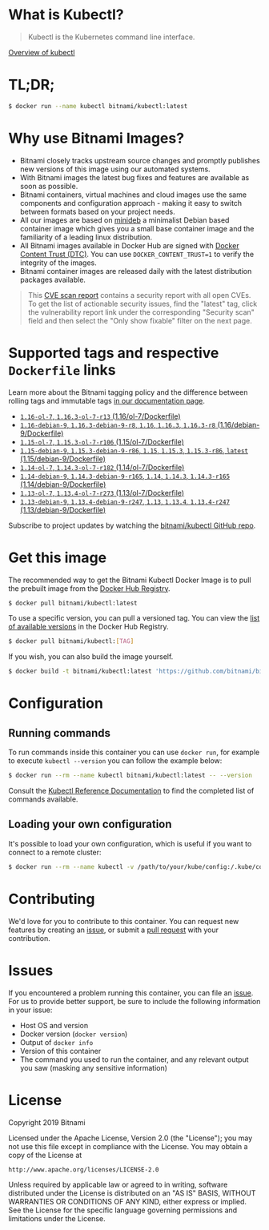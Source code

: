 
# What is Kubectl?

> Kubectl is the Kubernetes command line interface.

[Overview of kubectl](https://kubernetes.io/docs/reference/kubectl/overview/)

# TL;DR;

```bash
$ docker run --name kubectl bitnami/kubectl:latest
```

# Why use Bitnami Images?

* Bitnami closely tracks upstream source changes and promptly publishes new versions of this image using our automated systems.
* With Bitnami images the latest bug fixes and features are available as soon as possible.
* Bitnami containers, virtual machines and cloud images use the same components and configuration approach - making it easy to switch between formats based on your project needs.
* All our images are based on [minideb](https://github.com/bitnami/minideb) a minimalist Debian based container image which gives you a small base container image and the familiarity of a leading linux distribution.
* All Bitnami images available in Docker Hub are signed with [Docker Content Trust (DTC)](https://docs.docker.com/engine/security/trust/content_trust/). You can use `DOCKER_CONTENT_TRUST=1` to verify the integrity of the images.
* Bitnami container images are released daily with the latest distribution packages available.


> This [CVE scan report](https://quay.io/repository/bitnami/kubectl?tab=tags) contains a security report with all open CVEs. To get the list of actionable security issues, find the "latest" tag, click the vulnerability report link under the corresponding "Security scan" field and then select the "Only show fixable" filter on the next page.

# Supported tags and respective `Dockerfile` links

Learn more about the Bitnami tagging policy and the difference between rolling tags and immutable tags [in our documentation page](https://docs.bitnami.com/containers/how-to/understand-rolling-tags-containers/).


* [`1.16-ol-7`, `1.16.3-ol-7-r13` (1.16/ol-7/Dockerfile)](https://github.com/bitnami/bitnami-docker-kubectl/blob/1.16.3-ol-7-r13/1.16/ol-7/Dockerfile)
* [`1.16-debian-9`, `1.16.3-debian-9-r8`, `1.16`, `1.16.3`, `1.16.3-r8` (1.16/debian-9/Dockerfile)](https://github.com/bitnami/bitnami-docker-kubectl/blob/1.16.3-debian-9-r8/1.16/debian-9/Dockerfile)
* [`1.15-ol-7`, `1.15.3-ol-7-r106` (1.15/ol-7/Dockerfile)](https://github.com/bitnami/bitnami-docker-kubectl/blob/1.15.3-ol-7-r106/1.15/ol-7/Dockerfile)
* [`1.15-debian-9`, `1.15.3-debian-9-r86`, `1.15`, `1.15.3`, `1.15.3-r86`, `latest` (1.15/debian-9/Dockerfile)](https://github.com/bitnami/bitnami-docker-kubectl/blob/1.15.3-debian-9-r86/1.15/debian-9/Dockerfile)
* [`1.14-ol-7`, `1.14.3-ol-7-r182` (1.14/ol-7/Dockerfile)](https://github.com/bitnami/bitnami-docker-kubectl/blob/1.14.3-ol-7-r182/1.14/ol-7/Dockerfile)
* [`1.14-debian-9`, `1.14.3-debian-9-r165`, `1.14`, `1.14.3`, `1.14.3-r165` (1.14/debian-9/Dockerfile)](https://github.com/bitnami/bitnami-docker-kubectl/blob/1.14.3-debian-9-r165/1.14/debian-9/Dockerfile)
* [`1.13-ol-7`, `1.13.4-ol-7-r273` (1.13/ol-7/Dockerfile)](https://github.com/bitnami/bitnami-docker-kubectl/blob/1.13.4-ol-7-r273/1.13/ol-7/Dockerfile)
* [`1.13-debian-9`, `1.13.4-debian-9-r247`, `1.13`, `1.13.4`, `1.13.4-r247` (1.13/debian-9/Dockerfile)](https://github.com/bitnami/bitnami-docker-kubectl/blob/1.13.4-debian-9-r247/1.13/debian-9/Dockerfile)

Subscribe to project updates by watching the [bitnami/kubectl GitHub repo](https://github.com/bitnami/bitnami-docker-kubectl).

# Get this image

The recommended way to get the Bitnami Kubectl Docker Image is to pull the prebuilt image from the [Docker Hub Registry](https://hub.docker.com/r/bitnami/kubectl).

```bash
$ docker pull bitnami/kubectl:latest
```

To use a specific version, you can pull a versioned tag. You can view the [list of available versions](https://hub.docker.com/r/bitnami/kubectl/tags/) in the Docker Hub Registry.

```bash
$ docker pull bitnami/kubectl:[TAG]
```

If you wish, you can also build the image yourself.

```bash
$ docker build -t bitnami/kubectl:latest 'https://github.com/bitnami/bitnami-docker-kubectl.git#master:1.15/debian-9'
```

# Configuration

## Running commands

To run commands inside this container you can use `docker run`, for example to execute `kubectl --version` you can follow the example below:

```bash
$ docker run --rm --name kubectl bitnami/kubectl:latest -- --version
```

Consult the [Kubectl Reference Documentation](https://kubernetes.io/docs/reference/generated/kubectl/kubectl-commands) to find the completed list of commands available.

## Loading your own configuration

It's possible to load your own configuration, which is useful if you want to connect to a remote cluster:

```bash
$ docker run --rm --name kubectl -v /path/to/your/kube/config:/.kube/config bitnami/kubectl:latest
```

# Contributing

We'd love for you to contribute to this container. You can request new features by creating an [issue](https://github.com/bitnami/bitnami-docker-kubectl/issues), or submit a [pull request](https://github.com/bitnami/bitnami-docker-kubectl/pulls) with your contribution.

# Issues

If you encountered a problem running this container, you can file an [issue](https://github.com/bitnami/bitnami-docker-kubectl/issues). For us to provide better support, be sure to include the following information in your issue:

- Host OS and version
- Docker version (`docker version`)
- Output of `docker info`
- Version of this container
- The command you used to run the container, and any relevant output you saw (masking any sensitive information)

# License

Copyright 2019 Bitnami

Licensed under the Apache License, Version 2.0 (the "License");
you may not use this file except in compliance with the License.
You may obtain a copy of the License at

    http://www.apache.org/licenses/LICENSE-2.0

Unless required by applicable law or agreed to in writing, software
distributed under the License is distributed on an "AS IS" BASIS,
WITHOUT WARRANTIES OR CONDITIONS OF ANY KIND, either express or implied.
See the License for the specific language governing permissions and
limitations under the License.
